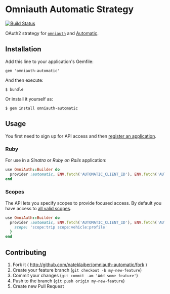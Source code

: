 # Omniauth Automatic Strategy

[![Build Status](https://travis-ci.org/nateklaiber/omniauth-automatic.png)](https://travis-ci.org/nateklaiber/omniauth-automatic)

OAuth2 strategy for [`omniauth`](http://rubygems.org/gems/omniauth) and
[Automatic](https://developer.automatic.com/).

## Installation

Add this line to your application's Gemfile:

    gem 'omniauth-automatic'

And then execute:

    $ bundle

Or install it yourself as:

    $ gem install omniauth-automatic

## Usage

You first need to sign up for API access and then [register an
application](https://developer.automatic.com/dashboard/).

### Ruby

For use in a _Sinatra_ or _Ruby on Rails_ application:

```ruby
use OmniAuth::Builder do
  provider :automatic, ENV.fetch('AUTOMATIC_CLIENT_ID'), ENV.fetch('AUTOMATIC_CLIENT_SECRET')
end
```

### Scopes

The API lets you specify scopes to provide focused access. By default
you have access to [all valid scopes](https://developer.automatic.com/documentation/#scopes).

```ruby
use OmniAuth::Builder do
  provider :automatic, ENV.fetch('AUTOMATIC_CLIENT_ID'), ENV.fetch('AUTOMATIC_CLIENT_SECRET'), {
    scope: 'scope:trip scope:vehicle:profile'
  }
end
```


## Contributing

1. Fork it ( http://github.com/nateklaiber/omniauth-automatic/fork )
2. Create your feature branch (`git checkout -b my-new-feature`)
3. Commit your changes (`git commit -am 'Add some feature'`)
4. Push to the branch (`git push origin my-new-feature`)
5. Create new Pull Request
